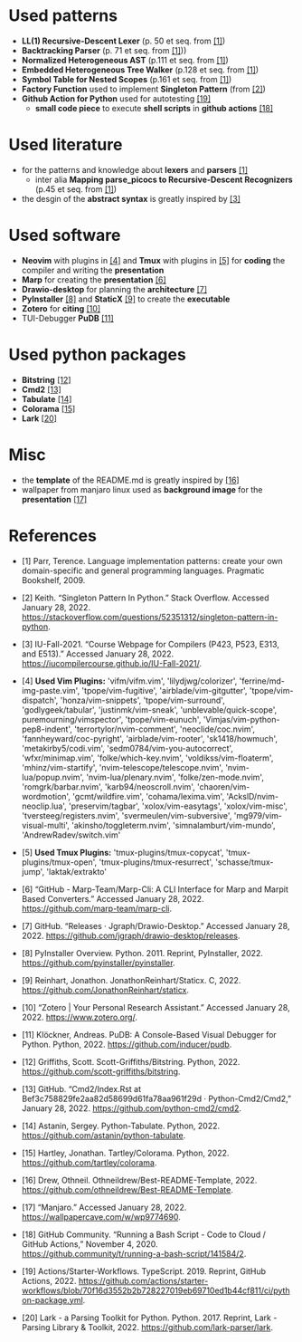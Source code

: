 # Used patterns
- **LL(1) Recursive-Descent Lexer** (p. 50 et seq. from [[1]](#1))
- **Backtracking Parser** (p. 71 et seq. from [[1]](#1)))
- **Normalized Heterogeneous AST** (p.111 et seq. from [[1]](#1))
- **Embedded Heterogeneous Tree Walker** (p.128 et seq. from [[1]](#1))
- **Symbol Table for Nested Scopes** (p.161 et seq. from [[1]](#1))
- **Factory Function** used to implement **Singleton Pattern** (from [[2]](#2))
- **Github Action for Python** used for autotesting [[19]](#19)
  - **small code piece** to execute **shell scripts** in **github actions** [[18]](#18)

# Used literature
- for the patterns and knowledge about **lexers** and **parsers** [[1]](#1)
  - inter alia **Mapping parse_picocs to Recursive-Descent Recognizers** (p.45 et seq. from [[1]](#1))
- the desgin of the **abstract syntax** is greatly inspired by [[3]](#3)

# Used software
- **Neovim** with plugins in [[4]](#4) and **Tmux** with plugins in [[5]](#5) for **coding** the compiler and writing the **presentation**
- **Marp** for creating the **presentation** [[6]](#6)
- **Drawio-desktop** for planning the **architecture** [[7]](#7)
- **PyInstaller** [[8]](#8) and **StaticX** [[9]](#9) to create the **executable**
- **Zotero** for **citing** [[10]](#10)
- TUI-Debugger **PuDB** [[11]](#11)

# Used python packages
- **Bitstring** [[12]](#12)
- **Cmd2** [[13]](#13)
- **Tabulate** [[14]](#14)
- **Colorama** [[15]](#15)
- **Lark** [[20]](#20)

# Misc
- the **template** of the README.md is greatly inspired by [[16]](#16)
- wallpaper from manjaro linux used as **background image** for the **presentation** [[17]](#17)

# References
- <a id="1">[1]</a> Parr, Terence. Language implementation patterns: create your own domain-specific and general programming languages. Pragmatic Bookshelf, 2009.
- <a id="2">[2]</a> Keith. “Singleton Pattern In Python.” Stack Overflow. Accessed January 28, 2022. https://stackoverflow.com/questions/52351312/singleton-pattern-in-python.
- <a id="3">[3]</a> IU-Fall-2021. “Course Webpage for Compilers (P423, P523, E313, and E513).” Accessed January 28, 2022. https://iucompilercourse.github.io/IU-Fall-2021/.
- <a id="4">[4]</a> **Used Vim Plugins:**
'vifm/vifm.vim', 'lilydjwg/colorizer', 'ferrine/md-img-paste.vim', 'tpope/vim-fugitive', 'airblade/vim-gitgutter', 'tpope/vim-dispatch', 'honza/vim-snippets', 'tpope/vim-surround', 'godlygeek/tabular', 'justinmk/vim-sneak', 'unblevable/quick-scope', puremourning/vimspector', 'tpope/vim-eunuch', 'Vimjas/vim-python-pep8-indent', 'terrortylor/nvim-comment', 'neoclide/coc.nvim', 'fannheyward/coc-pyright', 'airblade/vim-rooter', 'sk1418/howmuch', 'metakirby5/codi.vim', 'sedm0784/vim-you-autocorrect', 'wfxr/minimap.vim', 'folke/which-key.nvim', 'voldikss/vim-floaterm', 'mhinz/vim-startify', 'nvim-telescope/telescope.nvim', 'nvim-lua/popup.nvim', 'nvim-lua/plenary.nvim', 'folke/zen-mode.nvim', 'romgrk/barbar.nvim', 'karb94/neoscroll.nvim', 'chaoren/vim-wordmotion', 'gcmt/wildfire.vim', 'cohama/lexima.vim', 'AckslD/nvim-neoclip.lua', 'preservim/tagbar', 'xolox/vim-easytags', 'xolox/vim-misc', 'tversteeg/registers.nvim', 'svermeulen/vim-subversive', 'mg979/vim-visual-multi', 'akinsho/toggleterm.nvim', 'simnalamburt/vim-mundo', 'AndrewRadev/switch.vim'
- <a id="5">[5]</a> **Used Tmux Plugins:**
'tmux-plugins/tmux-copycat', 'tmux-plugins/tmux-open', 'tmux-plugins/tmux-resurrect', 'schasse/tmux-jump', 'laktak/extrakto'
- <a id="6">[6]</a> “GitHub - Marp-Team/Marp-Cli: A CLI Interface for Marp and Marpit Based Converters.” Accessed January 28, 2022. https://github.com/marp-team/marp-cli.

- <a id="7">[7]</a> GitHub. “Releases · Jgraph/Drawio-Desktop.” Accessed January 28, 2022. https://github.com/jgraph/drawio-desktop/releases.

- <a id="8">[8]</a> PyInstaller Overview. Python. 2011. Reprint, PyInstaller, 2022. https://github.com/pyinstaller/pyinstaller.

- <a id="9">[9]</a> Reinhart, Jonathon. JonathonReinhart/Staticx. C, 2022. https://github.com/JonathonReinhart/staticx.

- <a id="10">[10]</a> “Zotero | Your Personal Research Assistant.” Accessed January 28, 2022. https://www.zotero.org/.

- <a id="11">[11]</a> Klöckner, Andreas. PuDB: A Console-Based Visual Debugger for Python. Python, 2022. https://github.com/inducer/pudb.

- <a id="12">[12]</a>  Griffiths, Scott. Scott-Griffiths/Bitstring. Python, 2022. https://github.com/scott-griffiths/bitstring.

- <a id="13">[13]</a> GitHub. “Cmd2/Index.Rst at Bef3c758829fe2aa82d58699d61fa78aa961f29d · Python-Cmd2/Cmd2,” January 28, 2022. https://github.com/python-cmd2/cmd2.
- <a id="14">[14]</a> Astanin, Sergey. Python-Tabulate. Python, 2022. https://github.com/astanin/python-tabulate.

- <a id="15">[15]</a> Hartley, Jonathan. Tartley/Colorama. Python, 2022. https://github.com/tartley/colorama.

- <a id="16">[16]</a> Drew, Othneil. Othneildrew/Best-README-Template, 2022. https://github.com/othneildrew/Best-README-Template.

- <a id="17">[17]</a> “Manjaro.” Accessed January 28, 2022. https://wallpapercave.com/w/wp9774690.
- <a id="18">[18]</a> GitHub Community. “Running a Bash Script - Code to Cloud / GitHub Actions,” November 4, 2020. https://github.community/t/running-a-bash-script/141584/2.
- <a id="19">[19]</a> Actions/Starter-Workflows. TypeScript. 2019. Reprint, GitHub Actions, 2022. https://github.com/actions/starter-workflows/blob/70f16d3552b2b728227019eb69710ed1b44cf811/ci/python-package.yml.
- <a id="20">[20]</a> Lark - a Parsing Toolkit for Python. Python. 2017. Reprint, Lark - Parsing Library & Toolkit, 2022. https://github.com/lark-parser/lark.

